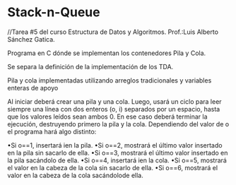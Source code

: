 # Stack-n-Queue
//Tarea #5 del curso Estructura de Datos y Algoritmos. Prof.:Luis Alberto Sánchez Gatica.

Programa en C dónde se implementan los contenedores Pila y Cola. 

Se separa la definición de la implementación de los TDA. 

Pila y cola implementadas utilizando arreglos tradicionales y variables enteras de apoyo

Al iniciar deberá crear una pila y una cola.
Luego, usará un ciclo para leer siempre una línea con dos enteros (o, i) 
separados por un espacio, hasta que los valores leídos sean ambos 0. 
En ese caso deberá terminar la ejecución, destruyendo primero la pila y la cola.
Dependiendo del valor de o el programa hará algo distinto:

  •Si o==1, insertará ien la pila.
  •Si o==2, mostrará el último valor insertado en la pila sin sacarlo de ella.
  •Si o==3, mostrará el último valor insertado en la pila sacándolo de ella.
  •Si o==4, insertará ien la cola.
  •Si o==5, mostrará el valor en la cabeza de la cola sin sacarlo de ella.
  •Si o==6, mostrará el valor en la cabeza de la cola sacándolode ella.
  
  
